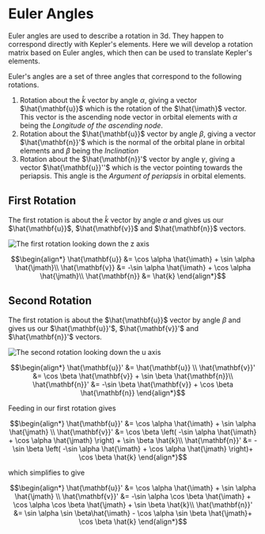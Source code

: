 # Euler Angles

Euler angles are used to describe a rotation in 3d. They happen to correspond directly with Kepler's elements. Here we will develop a rotation matrix based on Euler angles, which then can be used to translate Kepler's elements.

Euler's angles are a set of three angles that correspond to the following rotations.

1. Rotation about the $\hat{k}$ vector by angle $\alpha$, giving a vector $\hat{\mathbf{u}}$ which is the rotation of the $\hat{\imath}$ vector. This vector is the ascending node vector in orbital elements with $\alpha$ being the _Longitude of the ascending node_.
2. Rotation about the $\hat{\mathbf{u}}$ vector by angle $\beta$, giving a vector $\hat{\mathbf{n}}'$ which is the normal of the orbital plane in orbital elements and $\beta$ being the _Inclination_
3. Rotation about the $\hat{\mathbf{n}}'$ vector by angle $\gamma$, giving a vector $\hat{\mathbf{u}}''$ which is the vector pointing towards the periapsis. This angle is the _Argument of periapsis_ in orbital elements.

## First Rotation

The first rotation is about the $\hat{k}$ vector by angle $\alpha$ and gives us our $\hat{\mathbf{u}}$, $\hat{\mathbf{v}}$ and $\hat{\mathbf{n}}$ vectors.

![The first rotation looking down the z axis]()

``` math
\begin{align*}
\hat{\mathbf{u}} &= \cos \alpha \hat{\imath} + \sin \alpha \hat{\jmath}\\
\hat{\mathbf{v}} &= -\sin \alpha \hat{\imath} + \cos \alpha \hat{\jmath}\\
\hat{\mathbf{n}} &= \hat{k}
\end{align*}
```

## Second Rotation

The first rotation is about the $\hat{\mathbf{u}}$ vector by angle $\beta$ and gives us our $\hat{\mathbf{u}}'$, $\hat{\mathbf{v}}'$ and $\hat{\mathbf{n}}'$ vectors.

![The second rotation looking down the u axis]()

``` math
\begin{align*}
\hat{\mathbf{u}}' &= \hat{\mathbf{u}} \\
\hat{\mathbf{v}}' &= \cos \beta \hat{\mathbf{v}} + \sin \beta \hat{\mathbf{n}}\\
\hat{\mathbf{n}}' &= -\sin \beta \hat{\mathbf{v}} + \cos \beta \hat{\mathbf{n}}
\end{align*}
```

Feeding in our first rotation gives
``` math
\begin{align*}
\hat{\mathbf{u}}' &= \cos \alpha \hat{\imath} + \sin \alpha \hat{\jmath} \\
\hat{\mathbf{v}}' &= \cos \beta \left( -\sin \alpha \hat{\imath} + \cos \alpha \hat{\jmath} \right) + \sin \beta \hat{k}\\
\hat{\mathbf{n}}' &= -\sin \beta \left( -\sin \alpha \hat{\imath} + \cos \alpha \hat{\jmath} \right)+ \cos \beta \hat{k}
\end{align*}
```
which simplifies to give
``` math
\begin{align*}
\hat{\mathbf{u}}' &= \cos \alpha \hat{\imath} + \sin \alpha \hat{\jmath} \\
\hat{\mathbf{v}}' &= -\sin \alpha \cos \beta  \hat{\imath} + \cos \alpha \cos \beta  \hat{\jmath} + \sin \beta \hat{k}\\
\hat{\mathbf{n}}' &=  \sin \alpha \sin \beta\hat{\imath} - \cos \alpha \sin \beta \hat{\jmath}+ \cos \beta \hat{k}
\end{align*}
```
